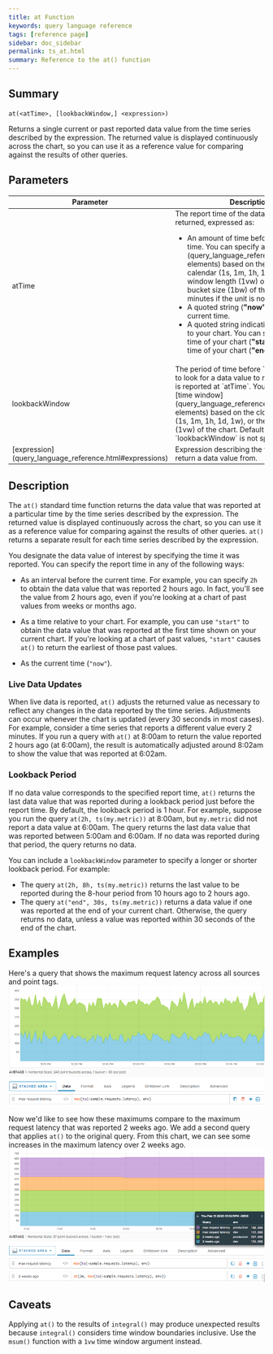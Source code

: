 ```yaml
---
title: at Function
keywords: query language reference
tags: [reference page]
sidebar: doc_sidebar
permalink: ts_at.html
summary: Reference to the at() function
---
```

## Summary
```
at(<atTime>, [lookbackWindow,] <expression>)
```
Returns a single current or past reported data value from the time series described by the expression. The returned value is displayed continuously across the chart, so you can use it as a reference value for comparing against the results of other queries.

## Parameters
<table>
<tbody>
<thead>
<tr><th width="20%">Parameter</th><th width="80%">Description</th></tr>
</thead>
<tr><td> atTime</td>
<td>The report time of the data value to be returned, expressed as:
<ul>
<li markdown="span">An amount of time before the current time. You can specify a [time window](query_language_reference.html#query-elements) based on the clock or calendar (1s, 1m, 1h, 1d, 1w), the window length (1vw) of the chart, or the bucket size (1bw) of the chart. Default is minutes if the unit is not specified.</li>
<li>A quoted string (<strong>"now"</strong>) indicating the current time.</li>
<li>A quoted string indicating a time relative to your chart. You can specify the start time of your chart (<strong>"start"</strong>), 
or the end time of your chart (<strong>"end"</strong>).</li>
</ul>
</td></tr>
<tr>
<td markdown="span">lookbackWindow</td>
<td markdown="span">The period of time before `atTime` in which to look for a data value to return, if no data is reported at `atTime`. You can specify a [time window](query_language_reference.html#query-elements) based on the clock or calendar (1s, 1m, 1h, 1d, 1w), or the window length (1vw) of the chart.
Default is `1h` if `lookbackWindow` is not specified.
</td></tr>
<tr>
<td markdown="span"> [expression](query_language_reference.html#expressions)</td>
<td>Expression describing the time series to return a data value from. </td></tr>
</tbody>
</table>


## Description

The `at()` standard time function returns the data value that was reported at a particular time by the time series described by the expression.  The returned value is displayed continuously across the chart, so you can use it as a reference value for comparing against the results of other queries. `at()` returns a separate result for each time series described by the expression.

You designate the data value of interest by specifying the time it was reported. You can specify the report time in any of the following ways: 

* As an interval before the current time. For example, you can specify `2h` to obtain the data value that was reported 2 hours ago. In fact, you'll see the value from 2 hours ago, even if you're looking at a chart of past values from weeks or months ago.

* As a time relative to your chart. For example, you can use `"start"` to obtain the data value that was reported at the first time shown on your current chart. If you're looking at a chart of past values, `"start"` causes `at()` to return the earliest of those past values.

* As the current time (`"now"`). 

### Live Data Updates

When live data is reported, `at()` adjusts the returned value as necessary to reflect any changes in the data reported by the time series. Adjustments can occur whenever the chart is updated (every 30 seconds in most cases). For example, consider a time series that reports a different value every 2 minutes. If you run a query with `at()` at 8:00am to return the value reported 2 hours ago (at 6:00am), the result is automatically adjusted around 8:02am to show the value that was reported at 6:02am.

### Lookback Period 

If no data value corresponds to the specified report time, `at()` returns the last data value that was reported during a lookback period just before the report time. By default, the lookback period is 1 hour. For example, suppose you run the query `at(2h, ts(my.metric))` at 8:00am, but `my.metric` did not report a data value at 6:00am. The query returns the last data value that was reported between 5:00am and 6:00am. If no data was reported during that period, the query returns no data.

You can include a `lookbackWindow` parameter to specify a longer or shorter lookback period. For example: 
* The query `at(2h, 8h, ts(my.metric))` returns the last value to be reported during the 8-hour period from 10 hours ago to 2 hours ago. 
* The query `at("end", 30s, ts(my.metric))` returns a data value if one was reported at the end of your current chart. Otherwise, the query returns no data, unless a value was reported within 30 seconds of the end of the chart.

## Examples

Here's a query that shows the maximum request latency across all sources and point tags.
![at before](images/ts_at_before.png)

Now we'd like to see how these maximums compare to the maximum request latency that was reported 2 weeks ago. We add a second query that applies `at()` to the original query. From this chart, we can see some increases in the maximum latency over 2 weeks ago.
![at after](images/ts_at_after.png)

## Caveats

Applying `at()` to the results of `integral()` may produce unexpected results because `integral()` considers time window boundaries inclusive. Use the `msum()` function with a `1vw` time window argument instead.
